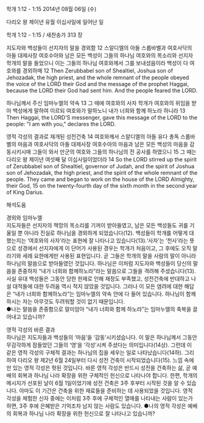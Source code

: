 학개 1:12 - 1:15 
2014년 08월 06일 (수)

다리오 왕 제이년 유월 이십사일에 일어난 일



학개 1:12 - 1:15 / 새찬송가 313 장


지도자와 백성들이 선지자의 말을 경외함
12 스알디엘의 아들 스룹바벨과 여호사닥의 아들 대제사장 여호수아와 남은 모든 백성이 그들의 하나님 여호와의 목소리와 선지자 학개의 말을 들었으니 이는 그들의 하나님 여호와께서 그를 보내셨음이라 백성이 다 여호와를 경외하매
12 Then Zerubbabel son of Shealtiel, Joshua son of Jehozadak, the high priest, and the whole remnant of the people obeyed the voice of the LORD their God and the message of the prophet Haggai, because the LORD their God had sent him. And the people feared the LORD.

하나님께서 주신 임마누엘의 약속 
13 그 때에 여호와의 사자 학개가 여호와의 위임을 받아 백성에게 말하여 이르되 여호와가 말하노니 내가 너희와 함께 하노라 하니라
13 Then Haggai, the LORD'S messenger, gave this message of the LORD to the people: "I am with you," declares the LORD.

영적 각성의 결과로 재개된 성전건축
14 여호와께서 스알디엘의 아들 유다 총독 스룹바벨의 마음과 여호사닥의 아들 대제사장 여호수아의 마음과 남은 모든 백성의 마음을 감동시키시매 그들이 와서 만군의 여호와 그들의 하나님의 전 공사를 하였으니 15 그 때는 다리오 왕 제이년 여섯째 달 이십사일이었더라
14 So the LORD stirred up the spirit of Zerubbabel son of Shealtiel, governor of Judah, and the spirit of Joshua son of Jehozadak, the high priest, and the spirit of the whole remnant of the people. They came and began to work on the house of the LORD Almighty, their God, 15 on the twenty-fourth day of the sixth month in the second year of King Darius.

해석도움





경외와 임마누엘  
지도자들은 선지자의 책망의 목소리를 기꺼이 받아들였고, 남은 모든 백성들도 귀를 기울일 뿐 아니라 진실로 하나님을 경외하게 되었습니다(12). 백성들이 학개를 어떻게 대했는지는 ‘여호와의 사자’라는 표현에 잘 나타나고 있습니다(13).‘사자’는 ‘천사’라는 뜻으로 성경에서 선지자에게 이 단어가 사용된 경우는 학개가 처음이고, 그 후에도 오직 말라기와 세례 요한에게만 사용된 표현입니다. 곧 그들은 학개의 말을 사람의 말이 아니라 하나님의 말씀으로 받아들였던 것입니다. 하나님은 이처럼 지도자와 백성들이 당신의 말씀을 존중하자 “내가 너희와 함께하노라”라는 말씀으로 그들을 격려해 주셨습니다(13). 사실 유대 백성들은 그동안 당한 한재로 인해 재정도 부족했고, 성전건축에 반대하고 나설 대적들에 대한 두려움 역시 적지 않았을 것입니다. 그러나 이 모든 염려에 대한 해답은 “내가 너희와 함께하노라”는 임마누엘의 약속 안에 다 들어 있습니다. 하나님이 함께하시는 자는 아무것도 두려워할 것이 없기 때문입니다.  
●나는 말씀을 존중함으로 말미암아 “내가 너희와 함께 하노라”는 임마누엘의 축복을 끌어내고 있습니까? 

영적 각성의 바른 결과  
하나님은 지도자들과 백성들의 ‘마음’을 ‘감동’시키셨습니다. 이 말은 하나님께서 그동안 무감각하게 잠들었던 그들의 ‘영’을 ‘각성’시켜 주셨다는 의미입니다(14상). 그런데 이 같은 영적 각성의 구체적 결과는 하나님의 집을 세우는 일로 나타났습니다(14하). 그리하여 다리오 왕 제2년 6월 24일부터 다시 성전 건축이 시작되었습니다(15). 느낌 속에만 있는 영적 각성은 헛된 것입니다. 바른 영적 각성은 반드시 성전을 건축하는 삶, 곧 예배의 회복과 하나님 나라 확장을 위한 구체적인 헌신으로 나타나야 합니다. 한편, 학개의 메시지가 선포된 날이 6월 1일이었기에 성전 건축은 3주 후부터 시작된 것을 알 수 있습니다. 아마도 이 기간은 건축을 위한 재료들을 준비하는 데 사용되었을 것입니다. 영적 각성을 체험한 신자 중에는 이처럼 3주 후에 구체적인 열매를 나타내는 사람이 있는가 하면, 3주 후에 은혜받은 기억조차 남지 않는 사람도 있습니다. 
●나의 영적 각성은 예배의 회복과 하나님 나라 확장을 위한 헌신으로 잘 나타나고 있습니까?